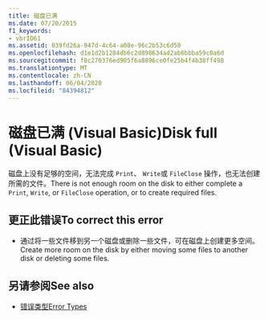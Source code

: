 ```yaml
---
title: 磁盘已满
ms.date: 07/20/2015
f1_keywords:
- vbrID61
ms.assetid: 039fd26a-947d-4c64-a08e-96c2b53c6d50
ms.openlocfilehash: d1e1d2b1284db6c2d898634ad2ab6bbba59c0a6d
ms.sourcegitcommit: f8c270376ed905f6a8896ce0fe25b4f4b38ff498
ms.translationtype: MT
ms.contentlocale: zh-CN
ms.lasthandoff: 06/04/2020
ms.locfileid: "84394812"
---
```

# <a name="disk-full-visual-basic"></a><span data-ttu-id="41e55-102">磁盘已满 (Visual Basic)</span><span class="sxs-lookup"><span data-stu-id="41e55-102">Disk full (Visual Basic)</span></span>
<span data-ttu-id="41e55-103">磁盘上没有足够的空间，无法完成 `Print`、 `Write`或 `FileClose` 操作，也无法创建所需的文件。</span><span class="sxs-lookup"><span data-stu-id="41e55-103">There is not enough room on the disk to either complete a `Print`, `Write`, or `FileClose` operation, or to create required files.</span></span>  
  
## <a name="to-correct-this-error"></a><span data-ttu-id="41e55-104">更正此错误</span><span class="sxs-lookup"><span data-stu-id="41e55-104">To correct this error</span></span>  
  
- <span data-ttu-id="41e55-105">通过将一些文件移到另一个磁盘或删除一些文件，可在磁盘上创建更多空间。</span><span class="sxs-lookup"><span data-stu-id="41e55-105">Create more room on the disk by either moving some files to another disk or deleting some files.</span></span>  
  
## <a name="see-also"></a><span data-ttu-id="41e55-106">另请参阅</span><span class="sxs-lookup"><span data-stu-id="41e55-106">See also</span></span>

- [<span data-ttu-id="41e55-107">错误类型</span><span class="sxs-lookup"><span data-stu-id="41e55-107">Error Types</span></span>](../programming-guide/language-features/error-types.md)
